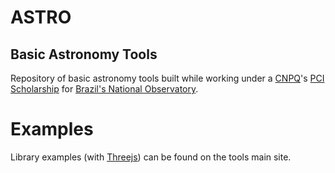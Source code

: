 # ASTRO 
## Basic Astronomy Tools

Repository of basic astronomy tools built while working under a [CNPQ](http://www.cnpq.br)'s [PCI Scholarship](http://www.cnpq.br/web/guest/view/-/journal_content/56_INSTANCE_0oED/10157/25094) for [Brazil's National Observatory](http://www.on.br).

# Examples

Library examples (with [Threejs](http://www.threejs.org)) can be found on the tools main site.